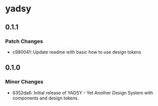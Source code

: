 # yadsy

## 0.1.1

### Patch Changes

- c980041: Update readme with basic how to use design tokens

## 0.1.0

### Minor Changes

- 6352da6: Initial release of YADSY - Yet Another Design System with components and design tokens.
